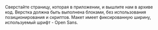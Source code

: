 Сверстайте страницу, которая в приложении, и вышлите нам в архиве код. 
Верстка должна быть выполнена блоками, без использования позиционирования и скриптов. Макет имеет фиксированную ширину, используемый шрифт -  Open Sans.
